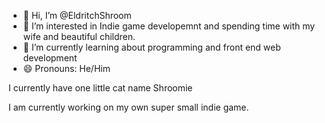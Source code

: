 - 👋 Hi, I’m @EldritchShroom
- 👀 I’m interested in Indie game developemnt and spending time with my wife and beautiful children.
- 🌱 I’m currently learning about programming and front end web development
- 😄 Pronouns: He/Him

I currently have one little cat name Shroomie

I am currently working on my own super small indie game.

<!---
EldritchShroom/EldritchShroom is a ✨ special ✨ repository because its `README.md` (this file) appears on your GitHub profile.
You can click the Preview link to take a look at your changes.
--->
